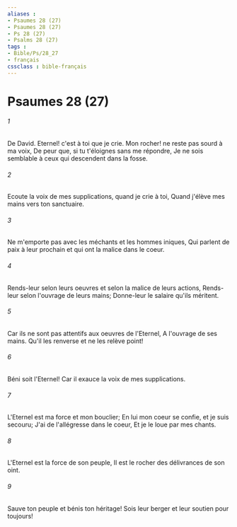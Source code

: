 ```yaml
---
aliases : 
- Psaumes 28 (27)
- Psaumes 28 (27)
- Ps 28 (27)
- Psalms 28 (27)
tags : 
- Bible/Ps/28_27
- français
cssclass : bible-français
---
```


# Psaumes 28 (27)

###### 1
De David. Eternel! c'est à toi que je crie. Mon rocher! ne reste pas sourd à ma voix, De peur que, si tu t'éloignes sans me répondre, Je ne sois semblable à ceux qui descendent dans la fosse.
###### 2
Ecoute la voix de mes supplications, quand je crie à toi, Quand j'élève mes mains vers ton sanctuaire.
###### 3
Ne m'emporte pas avec les méchants et les hommes iniques, Qui parlent de paix à leur prochain et qui ont la malice dans le coeur.
###### 4
Rends-leur selon leurs oeuvres et selon la malice de leurs actions, Rends-leur selon l'ouvrage de leurs mains; Donne-leur le salaire qu'ils méritent.
###### 5
Car ils ne sont pas attentifs aux oeuvres de l'Eternel, A l'ouvrage de ses mains. Qu'il les renverse et ne les relève point!
###### 6
Béni soit l'Eternel! Car il exauce la voix de mes supplications.
###### 7
L'Eternel est ma force et mon bouclier; En lui mon coeur se confie, et je suis secouru; J'ai de l'allégresse dans le coeur, Et je le loue par mes chants.
###### 8
L'Eternel est la force de son peuple, Il est le rocher des délivrances de son oint.
###### 9
Sauve ton peuple et bénis ton héritage! Sois leur berger et leur soutien pour toujours!
